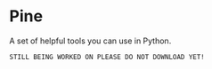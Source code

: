# Pine
A set of helpful tools you can use in Python.

`STILL BEING WORKED ON PLEASE DO NOT DOWNLOAD YET!`
